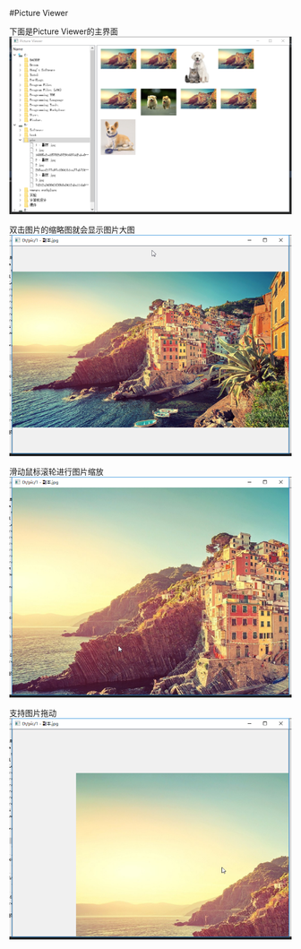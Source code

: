 #Picture Viewer

下面是Picture Viewer的主界面
![Picture View主界面](https://github.com/SurpriseH/python_projects/blob/master/Picture%20Viewer/img/1.png)

双击图片的缩略图就会显示图片大图
![大图显示](https://github.com/SurpriseH/python_projects/blob/master/Picture%20Viewer/img/2.png)

滑动鼠标滚轮进行图片缩放
![滑动鼠标滚轮图片缩放](https://github.com/SurpriseH/python_projects/blob/master/Picture%20Viewer/img/3.png)

支持图片拖动
![拖动图片](https://github.com/SurpriseH/python_projects/blob/master/Picture%20Viewer/img/4.png)
